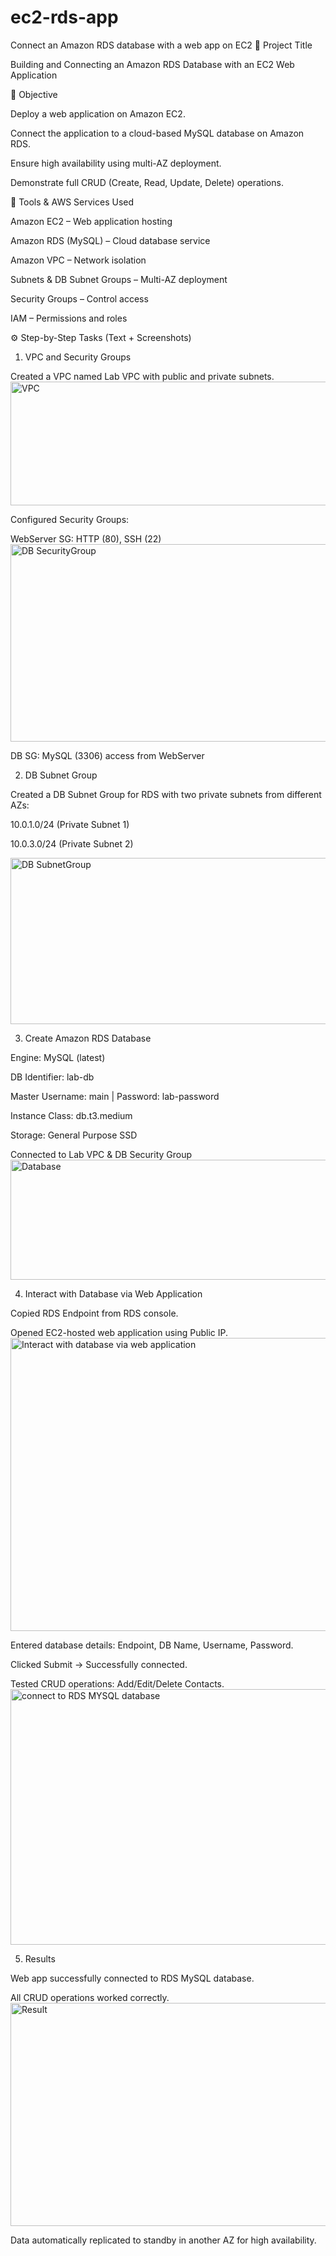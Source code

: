 # ec2-rds-app
Connect an Amazon RDS database with a web app on EC2
📘 Project Title

Building and Connecting an Amazon RDS Database with an EC2 Web Application

🎯 Objective

Deploy a web application on Amazon EC2.

Connect the application to a cloud-based MySQL database on Amazon RDS.

Ensure high availability using multi-AZ deployment.

Demonstrate full CRUD (Create, Read, Update, Delete) operations.

🧰 Tools & AWS Services Used

Amazon EC2 – Web application hosting

Amazon RDS (MySQL) – Cloud database service

Amazon VPC – Network isolation

Subnets & DB Subnet Groups – Multi-AZ deployment

Security Groups – Control access

IAM – Permissions and roles

⚙️ Step-by-Step Tasks (Text + Screenshots)

1. VPC and Security Groups

Created a VPC named Lab VPC with public and private subnets.
<img width="1086" height="198" alt="VPC" src="https://github.com/user-attachments/assets/82bbb20a-c44a-4c38-a036-e23b7aeb85d6" />

Configured Security Groups:

WebServer SG: HTTP (80), SSH (22)
<img width="1108" height="316" alt="DB SecurityGroup" src="https://github.com/user-attachments/assets/1df184a7-727f-46fd-bfb9-45997b001ce6" />

DB SG: MySQL (3306) access from WebServer

2. DB Subnet Group

Created a DB Subnet Group for RDS with two private subnets from different AZs:

10.0.1.0/24 (Private Subnet 1)

10.0.3.0/24 (Private Subnet 2)

<img width="1067" height="266" alt="DB SubnetGroup" src="https://github.com/user-attachments/assets/7fb84b63-6034-49c1-bb54-df1b7aa48746" />

3. Create Amazon RDS Database

Engine: MySQL (latest)

DB Identifier: lab-db

Master Username: main | Password: lab-password

Instance Class: db.t3.medium

Storage: General Purpose SSD

Connected to Lab VPC & DB Security Group
<img width="1052" height="192" alt="Database" src="https://github.com/user-attachments/assets/45bd3f14-9827-46b0-867c-e936efe98674" />


4. Interact with Database via Web Application

Copied RDS Endpoint from RDS console.

Opened EC2-hosted web application using Public IP.
<img width="1173" height="469" alt="Interact with database via web application" src="https://github.com/user-attachments/assets/2a7e4c40-8aaf-4051-b87c-2500ab5b4a76" />

Entered database details: Endpoint, DB Name, Username, Password.

Clicked Submit → Successfully connected.

Tested CRUD operations: Add/Edit/Delete Contacts.
<img width="1144" height="409" alt="connect to RDS MYSQL database" src="https://github.com/user-attachments/assets/78ce69ad-ca79-4edf-bec2-a4c68250567c" />

5. Results

Web app successfully connected to RDS MySQL database.

All CRUD operations worked correctly.
<img width="1139" height="357" alt="Result" src="https://github.com/user-attachments/assets/d35221e1-74a1-4f0c-a2d0-1285ed74d3a1" />


Data automatically replicated to standby in another AZ for high availability.
